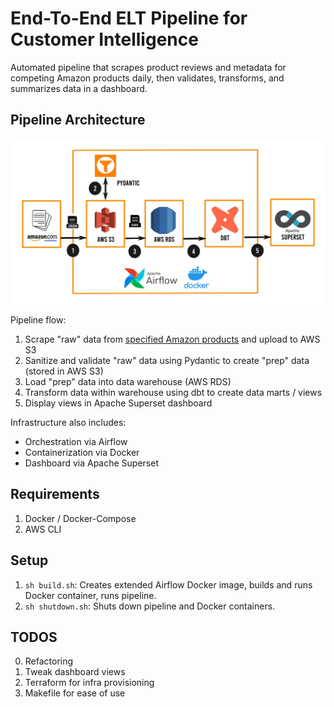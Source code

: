 # End-To-End ELT Pipeline for Customer Intelligence

Automated pipeline that scrapes product reviews and metadata for competing Amazon products daily, then validates, transforms, and summarizes data in a dashboard.

## Pipeline Architecture

![Architecture](docs/architecture_diagram.jpg)

Pipeline flow:
1. Scrape "raw" data from [specified Amazon products](tasks/products.txt) and upload to AWS S3
2. Sanitize and validate "raw" data using Pydantic to create "prep" data (stored in AWS S3)
3. Load "prep" data into data warehouse (AWS RDS)
4. Transform data within warehouse using dbt to create data marts / views
5. Display views in Apache Superset dashboard

Infrastructure also includes:
- Orchestration via Airflow
- Containerization via Docker
- Dashboard via Apache Superset

## Requirements

1. Docker / Docker-Compose
2. AWS CLI

## Setup

1. `sh build.sh`: Creates extended Airflow Docker image, builds and runs Docker container, runs pipeline.
2. `sh shutdown.sh`: Shuts down pipeline and Docker containers.

## TODOS

0. Refactoring
1. Tweak dashboard views
2. Terraform for infra provisioning
3. Makefile for ease of use